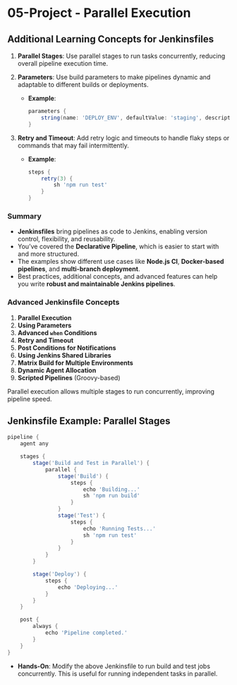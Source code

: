 # 05-Project - Parallel Execution

## **Additional Learning Concepts for Jenkinsfiles**

1. **Parallel Stages**: Use parallel stages to run tasks concurrently, reducing overall pipeline execution time.
2. **Parameters**: Use build parameters to make pipelines dynamic and adaptable to different builds or deployments.
   - **Example**:

     ```groovy
     parameters {
         string(name: 'DEPLOY_ENV', defaultValue: 'staging', description: 'Deployment environment')
     }
     ```

3. **Retry and Timeout**: Add retry logic and timeouts to handle flaky steps or commands that may fail intermittently.
   - **Example**:

     ```groovy
     steps {
         retry(3) {
             sh 'npm run test'
         }
     }
     ```

### **Summary**

- **Jenkinsfiles** bring pipelines as code to Jenkins, enabling version control, flexibility, and reusability.
- You’ve covered the **Declarative Pipeline**, which is easier to start with and more structured.
- The examples show different use cases like **Node.js CI**, **Docker-based pipelines**, and **multi-branch deployment**.
- Best practices, additional concepts, and advanced features can help you write **robust and maintainable Jenkins pipelines**.

### **Advanced Jenkinsfile Concepts**

1. **Parallel Execution**
2. **Using Parameters**
3. **Advanced `when` Conditions**
4. **Retry and Timeout**
5. **Post Conditions for Notifications**
6. **Using Jenkins Shared Libraries**
7. **Matrix Build for Multiple Environments**
8. **Dynamic Agent Allocation**
9. **Scripted Pipelines** (Groovy-based)

Parallel execution allows multiple stages to run concurrently, improving pipeline speed.

## **Jenkinsfile Example: Parallel Stages**

```groovy
pipeline {
    agent any

    stages {
        stage('Build and Test in Parallel') {
            parallel {
                stage('Build') {
                    steps {
                        echo 'Building...'
                        sh 'npm run build'
                    }
                }
                stage('Test') {
                    steps {
                        echo 'Running Tests...'
                        sh 'npm run test'
                    }
                }
            }
        }

        stage('Deploy') {
            steps {
                echo 'Deploying...'
            }
        }
    }

    post {
        always {
            echo 'Pipeline completed.'
        }
    }
}
```

- **Hands-On**: Modify the above Jenkinsfile to run build and test jobs concurrently. This is useful for running independent tasks in parallel.
